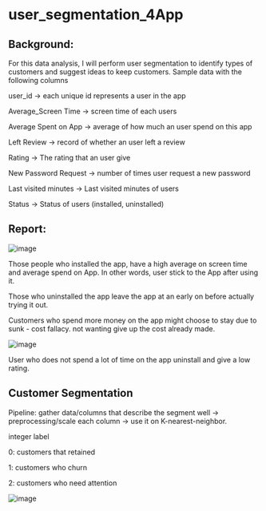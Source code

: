 # user_segmentation_4App

<b><h2>Background:</h2></b>

For this data analysis, I will perform user segmentation to identify types of customers and suggest ideas to keep customers.
Sample data with the following columns

user_id -> each unique id represents a user in the app

Average_Screen Time -> screen time of each users

Average Spent on App -> average of how much an user spend on this app

Left Review -> record of whether an user left a review

Rating -> The rating that an user give

New Password Request -> number of times user request a new password

Last visited minutes -> Last visited minutes of users

Status -> Status of users (installed, uninstalled)

<b><h2>Report:</h2></b>

![image](https://user-images.githubusercontent.com/84426364/230226667-f2edf97b-32a7-4c88-8f89-69cfe7baadef.png)

Those people who installed the app, have a high average on screen time and average spend on App. In other words, user stick to the App after using it.

Those who uninstalled the app leave the app at an early on before actually trying it out.

Customers who spend more money on the app might choose to stay due to sunk - cost fallacy. not wanting give up the cost already made.

![image](https://user-images.githubusercontent.com/84426364/230229788-654cb7ba-3187-4017-b854-c75368d8df05.png)

User who does not spend a lot of time on the app uninstall and give a low rating.

<b><h2>Customer Segmentation</h2></b>

Pipeline: gather data/columns that describe the segment well -> preprocessing/scale each column -> use it on K-nearest-neighbor.

integer label

0: customers that retained

1: customers who churn

2: customers who need attention

![image](https://user-images.githubusercontent.com/84426364/230230423-bbbe2865-a53e-4551-9458-96f805ce006a.png)




